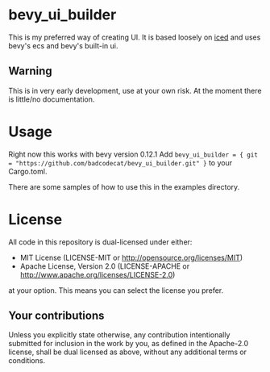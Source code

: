 # bevy_ui_builder
This is my preferred way of creating UI. It is based loosely on [iced](https://github.com/iced-rs/iced) and uses bevy's ecs and bevy's built-in ui.
## Warning
This is in very early development, use at your own risk. At the moment there is little/no documentation.

# Usage
Right now this works with bevy version 0.12.1
Add `bevy_ui_builder = { git = "https://github.com/badcodecat/bevy_ui_builder.git" }` to your Cargo.toml.


There are some samples of how to use this in the examples directory.

# License

All code in this repository is dual-licensed under either:

- MIT License (LICENSE-MIT or http://opensource.org/licenses/MIT)
- Apache License, Version 2.0 (LICENSE-APACHE or http://www.apache.org/licenses/LICENSE-2.0)

at your option. This means you can select the license you prefer.

## Your contributions
Unless you explicitly state otherwise, any contribution intentionally submitted for inclusion in the
work by you, as defined in the Apache-2.0 license, shall be dual licensed as above, without any
additional terms or conditions.
